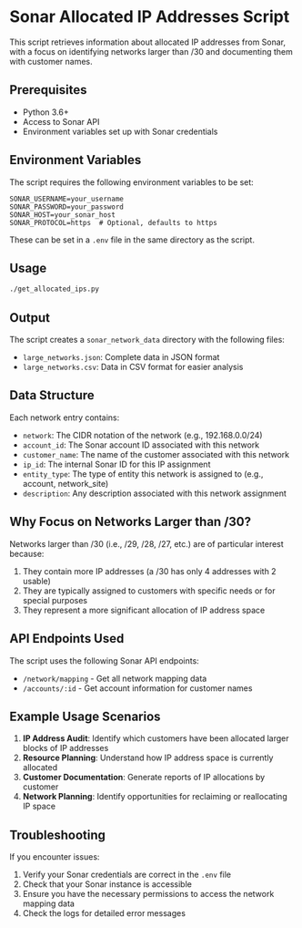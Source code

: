 # Sonar Allocated IP Addresses Script

This script retrieves information about allocated IP addresses from Sonar, with a focus on identifying networks larger than /30 and documenting them with customer names.

## Prerequisites

- Python 3.6+
- Access to Sonar API
- Environment variables set up with Sonar credentials

## Environment Variables

The script requires the following environment variables to be set:

```
SONAR_USERNAME=your_username
SONAR_PASSWORD=your_password
SONAR_HOST=your_sonar_host
SONAR_PROTOCOL=https  # Optional, defaults to https
```

These can be set in a `.env` file in the same directory as the script.

## Usage

```bash
./get_allocated_ips.py
```

## Output

The script creates a `sonar_network_data` directory with the following files:

- `large_networks.json`: Complete data in JSON format
- `large_networks.csv`: Data in CSV format for easier analysis

## Data Structure

Each network entry contains:

- `network`: The CIDR notation of the network (e.g., 192.168.0.0/24)
- `account_id`: The Sonar account ID associated with this network
- `customer_name`: The name of the customer associated with this network
- `ip_id`: The internal Sonar ID for this IP assignment
- `entity_type`: The type of entity this network is assigned to (e.g., account, network_site)
- `description`: Any description associated with this network assignment

## Why Focus on Networks Larger than /30?

Networks larger than /30 (i.e., /29, /28, /27, etc.) are of particular interest because:

1. They contain more IP addresses (a /30 has only 4 addresses with 2 usable)
2. They are typically assigned to customers with specific needs or for special purposes
3. They represent a more significant allocation of IP address space

## API Endpoints Used

The script uses the following Sonar API endpoints:

- `/network/mapping` - Get all network mapping data
- `/accounts/:id` - Get account information for customer names

## Example Usage Scenarios

1. **IP Address Audit**: Identify which customers have been allocated larger blocks of IP addresses
2. **Resource Planning**: Understand how IP address space is currently allocated
3. **Customer Documentation**: Generate reports of IP allocations by customer
4. **Network Planning**: Identify opportunities for reclaiming or reallocating IP space

## Troubleshooting

If you encounter issues:

1. Verify your Sonar credentials are correct in the `.env` file
2. Check that your Sonar instance is accessible
3. Ensure you have the necessary permissions to access the network mapping data
4. Check the logs for detailed error messages
